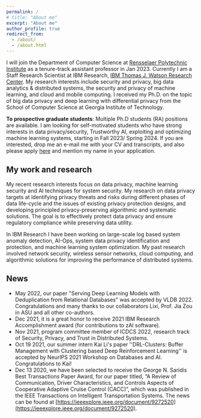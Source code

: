 ```yaml
---
permalink: /
# title: "About me"
excerpt: "About me"
author_profile: true
redirect_from: 
  - /about/
  - /about.html
---
```


I will join the Department of Computer Science at [Rensselaer Polytechnic Institute](https://www.rpi.edu/) as a tenure-track assistant professor in Jan 2023. Currently I am a Staff Research Scientist at IBM Research, [IBM Thomas J. Watson Research Center](https://research.ibm.com/labs/watson/). My research interests include security and privacy, big data analytics & distributed systems, the security and privacy of machine learning, and cloud and mobile computing. I received my Ph.D. on the topic of big data privacy and deep learning with differential privacy from the School of Computer Science at Georgia Institute of Technology.

**To prospective graduate students**: Multiple Ph.D students (RA) positions are available. I am looking for self-motivated students who have strong interests in data privacy/security, Trustworthy AI, exploiting and optimizing machine learning systems, starting in Fall 2023/ Spring 2024. If you are interested, drop me an e-mail me with your CV and transcripts, and also please apply [here](https://admissions.rpi.edu/graduate/masters-and-phd-applicants) and mention my name in your application.


## My work and research
My recent research interests focus on data privacy, machine learning security and AI techniques for system security. My research on data privacy targets at identifying privacy threats and risks during different phases of data life-cycle and the issues of existing privacy protection designs, and developing principled privacy-preserving algorithmic and systematic solutions. The goal is to effectively protect data privacy and ensure regulatory compliance while preserving data utility.

In IBM Research I have been working on large-scale log based system anomaly detection, AI-Ops, system data privacy identification and protection, and machine learning system optimization. My past research involved network security, wireless sensor networks, cloud computing, and algorithmic solutions for improving the performance of distributed systems.

## News
* May 2022, our paper "Serving Deep Learning Models with Deduplication from Relational Databases" was accepted by VLDB 2022. Congratulations and many thanks to our collaborators Lixi, Prof. Jia Zou in ASU and all other co-authors.
* Dec 2021, it is a great honor to receive 2021 IBM Research Accomplishment award (for contributions to zAI software).
* Nov 2021, program committee member of ICDCS 2022, research track of Security, Privacy, and Trust in Distributed Systems.
* Oct 19 2021, our summer intern Kai Li's paper ''DRL-Clusters: Buffer Management with Clustering based Deep Reinforcement Learning''
 is accepted by NeurIPS 2021 Workshop on Databases and AI. Congratulations to Kai!
* Dec 13 2020, we have been selected to receive the George N. Saridis Best Transactions Paper Award, for our paper titled, “A Review of Communication, Driver Characteristics, and Controls Aspects of Cooperative Adaptive Cruise Control (CACC)”, which was published in the IEEE Transactions on Intelligent Transportation Systems. The news can be found at [https://ieeexplore.ieee.org/document/9272520](https://ieeexplore.ieee.org/document/9272520).




 

 
